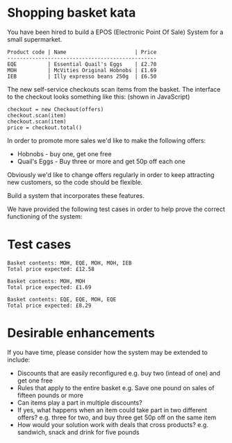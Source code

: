 # Shopping basket kata
You have been hired to build a EPOS (Electronic Point Of Sale) System for a
small supermarket. 

```
Product code | Name                      | Price
------------------------------------------------
EQE          | Essential Quail's Eggs    | £2.70
MOH          | McVities Original Hobnobs | £1.69
IEB          | Illy expresso beans 250g  | £6.50
```
The new self-service checkouts scan items from the basket. The interface to 
the checkout looks something like this: (shown in JavaScript)
```
checkout = new Checkout(offers)
checkout.scan(item)
checkout.scan(item)
price = checkout.total()
```

In order to promote more sales we'd like to make the following offers:
* Hobnobs - buy one, get one free
* Quail's Eggs - Buy three or more and get 50p off each one

Obviously we'd like to change offers regularly in order to keep attracting
new customers, so the code should be flexible. 

Build a system that incorporates these features.

We have provided the following test cases in order to help prove the 
correct functioning of the system:

# Test cases
```
Basket contents: MOH, EQE, MOH, MOH, IEB
Total price expected: £12.58

Basket contents: MOH, MOH
Total price expected: £1.69

Basket contents: EQE, EQE, MOH, EQE 
Total price expected: £8.29
```

# Desirable enhancements
If you have time, please consider how the system may be extended to include:
* Discounts that are easily reconfigured 
  e.g. buy two (intead of one) and get one free
* Rules that apply to the entire basket
  e.g. Save one pound on sales of fifteen pounds or more
* Can items play a part in multiple discounts?
* If yes, what happens when an item could take part in two different offers?
  e.g. three for two, and buy three get 50p off on the same item
* How would your solution work with deals that cross products?
  e.g. sandwich, snack and drink for five pounds
